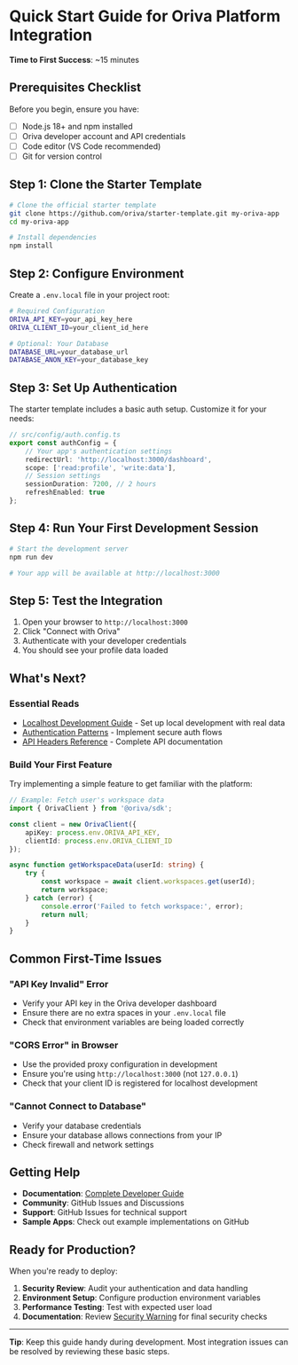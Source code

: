 # Quick Start Guide for Oriva Platform Integration

**Time to First Success**: ~15 minutes

## Prerequisites Checklist

Before you begin, ensure you have:
- [ ] Node.js 18+ and npm installed
- [ ] Oriva developer account and API credentials
- [ ] Code editor (VS Code recommended)
- [ ] Git for version control

## Step 1: Clone the Starter Template

```bash
# Clone the official starter template
git clone https://github.com/oriva/starter-template.git my-oriva-app
cd my-oriva-app

# Install dependencies
npm install
```

## Step 2: Configure Environment

Create a `.env.local` file in your project root:

```bash
# Required Configuration
ORIVA_API_KEY=your_api_key_here
ORIVA_CLIENT_ID=your_client_id_here

# Optional: Your Database
DATABASE_URL=your_database_url
DATABASE_ANON_KEY=your_database_key
```

## Step 3: Set Up Authentication

The starter template includes a basic auth setup. Customize it for your needs:

```typescript
// src/config/auth.config.ts
export const authConfig = {
    // Your app's authentication settings
    redirectUrl: 'http://localhost:3000/dashboard',
    scope: ['read:profile', 'write:data'],
    // Session settings
    sessionDuration: 7200, // 2 hours
    refreshEnabled: true
};
```

## Step 4: Run Your First Development Session

```bash
# Start the development server
npm run dev

# Your app will be available at http://localhost:3000
```

## Step 5: Test the Integration

1. Open your browser to `http://localhost:3000`
2. Click "Connect with Oriva"
3. Authenticate with your developer credentials
4. You should see your profile data loaded

## What's Next?

### Essential Reads
- [Localhost Development Guide](./SECURE-localhost-development.md) - Set up local development with real data
- [Authentication Patterns](./authentication-patterns.md) - Implement secure auth flows
- [API Headers Reference](./api-headers-reference.md) - Complete API documentation

### Build Your First Feature

Try implementing a simple feature to get familiar with the platform:

```typescript
// Example: Fetch user's workspace data
import { OrivaClient } from '@oriva/sdk';

const client = new OrivaClient({
    apiKey: process.env.ORIVA_API_KEY,
    clientId: process.env.ORIVA_CLIENT_ID
});

async function getWorkspaceData(userId: string) {
    try {
        const workspace = await client.workspaces.get(userId);
        return workspace;
    } catch (error) {
        console.error('Failed to fetch workspace:', error);
        return null;
    }
}
```

## Common First-Time Issues

### "API Key Invalid" Error
- Verify your API key in the Oriva developer dashboard
- Ensure there are no extra spaces in your `.env.local` file
- Check that environment variables are being loaded correctly

### "CORS Error" in Browser
- Use the provided proxy configuration in development
- Ensure you're using `http://localhost:3000` (not `127.0.0.1`)
- Check that your client ID is registered for localhost development

### "Cannot Connect to Database"
- Verify your database credentials
- Ensure your database allows connections from your IP
- Check firewall and network settings

## Getting Help

- **Documentation**: [Complete Developer Guide](./README.md)
- **Community**: GitHub Issues and Discussions
- **Support**: GitHub Issues for technical support
- **Sample Apps**: Check out example implementations on GitHub

## Ready for Production?

When you're ready to deploy:

1. **Security Review**: Audit your authentication and data handling
2. **Environment Setup**: Configure production environment variables
3. **Performance Testing**: Test with expected user load
4. **Documentation**: Review [Security Warning](./SECURITY-WARNING.md) for final security checks

---

**Tip**: Keep this guide handy during development. Most integration issues can be resolved by reviewing these basic steps.